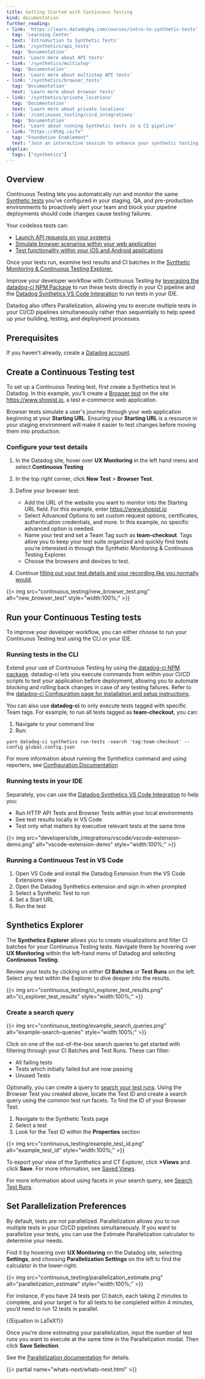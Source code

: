 ```yaml
---
title: Getting Started with Continuous Testing
kind: documentation
further_reading:
- link: 'https://learn.datadoghq.com/courses/intro-to-synthetic-tests'
  tag: 'Learning Center'
  text: 'Introduction to Synthetic Tests'
- link: '/synthetics/api_tests'
  tag: 'Documentation'
  text: 'Learn more about API tests'
- link: '/synthetics/multistep'
  tag: 'Documentation'
  text: 'Learn more about multistep API tests'
- link: '/synthetics/browser_tests'
  tag: 'Documentation'
  text: 'Learn more about browser tests'
- link: '/synthetics/private_locations'
  tag: 'Documentation'
  text: 'Learn more about private locations'
- link: '/continuous_testing/cicd_integrations'
  tag: 'Documentation'
  text: 'Learn about running Synthetic tests in a CI pipeline'
- link: "https://dtdg.co/fe"
  tag: "Foundation Enablement"
  text: "Join an interactive session to enhance your synthetic testing capabilities"
algolia:
  tags: ["synthetics"]
---
```


## Overview

Continuous Testing lets you automatically run and monitor the same [Synthetic tests](https://docs.datadoghq.com/synthetics/) you’ve configured in your staging, QA, and pre-production environments to proactively alert your team and block your pipeline deployments should code changes cause testing failures. 

Your codeless tests can:
* [Launch API requests on your systems](https://docs.datadoghq.com/getting_started/synthetics/api_test)
* [Simulate browser scenarios within your web application](https://docs.datadoghq.com/getting_started/synthetics/browser_test/)
* [Test functionality within your iOS and Android applications](https://docs.datadoghq.com/mobile_app_testing/)

Once your tests run, examine test results and CI batches in the [Synthetic Monitoring & Continuous Testing Explorer.](https://app.datadoghq.com/synthetics/explorer?track=synbatch)

Improve your developer workflow with Continuous Testing by [leveraging the datadog-ci NPM Package](https://docs.datadoghq.com/continuous_testing/cicd_integrations/configuration/?tab=npm) to run these tests directly in your CI pipeline and the [Datadog Synthetics VS Code Integration](https://docs.datadoghq.com/developers/ide_integrations/) to run tests in your IDE.

Datadog also offers Parallelization, allowing you to execute multiple tests in your CI/CD pipelines simultaneously rather than sequentially to help speed up your building, testing, and deployment processes.

## Prerequisites

If you haven't already, create a [Datadog account][1].

## Create a Continuous Testing test

To set up a Continuous Testing test, first create a Synthetics test in Datadog. In this example, you'll create a [Browser test](https://docs.datadoghq.com/getting_started/synthetics/browser_test) on the site https://www.shopist.io, a test e-commerce web application.

Browser tests simulate a user's journey through your web application beginning at your **Starting URL**. Ensuring your **Starting URL** is a resource in your staging environment will make it easier to test changes before moving them into production.

### Configure your test details

1. In the Datadog site, hover over **UX Monitoring** in the left hand menu and select **Continuous Testing**
2. In the top right corner, click **New Test** > **Browser Test**.
3. Define your browser test:

    - Add the URL of the website you want to monitor into the Starting URL field. For this example, enter https://www.shopist.io 
    - Select Advanced Options to set custom request options, certificates, authentication credentials, and more. In this example, no specific advanced option is needed.
    - Name your test and set a Team Tag such as **team-checkout**. Tags allow you to keep your test suite organized and quickly find tests you’re interested in through the Synthetic Monitoring & Continuous Testing Explorer.
    - Choose the browsers and devices to test.

4. Continue [filling out your test details and your recording like you normally would](https://docs.datadoghq.com/getting_started/synthetics/browser_test/#create-a-browser-test).

{{< img src="continuous_testing/new_browser_test.png" alt="new_browser_test" style="width:100%;" >}}


## Run your Continuous Testing tests

To improve your developer workflow, you can either choose to run your Continuous Testing test using the CLI or your IDE.

### Running tests in the CLI

Extend your use of Continuous Testing by using the [datadog-ci NPM package](https://docs.datadoghq.com/continuous_testing/cicd_integrations/configuration/?tab=npm). datadog-ci lets you execute commands from within your CI/CD scripts to test your application before deployment, allowing you to automate blocking and rolling back changes in case of any testing failures. Refer to the [datadog-ci Configuration page for installation and setup instructions](https://docs.datadoghq.com/continuous_testing/cicd_integrations/configuration/?tab=npm#install-the-package).

You can also use **datadog-ci** to only execute tests tagged with specific Team tags. For example, to run all tests tagged as **team-checkout**, you can:

1. Navigate to your command line
2. Run:
```
yarn datadog-ci synthetics run-tests -search 'tag:team-checkout' --config global.config.json
```
For more information about running the Synthetics command and using reporters, see [Configuration Documentation](https://docs.datadoghq.com/continuous_testing/cicd_integrations/configuration/?tab=npm#reporters)

### Running tests in your IDE

Separately, you can use the [Datadog Synthetics VS Code Integration](https://docs.datadoghq.com/developers/ide_integrations/vscode/) to help you:

* Run HTTP API Tests and Browser Tests within your local environments
* See test results locally in VS Code
* Test only what matters by executive relevant tests at the same time

{{< img src="developers/ide_integrations/vscode/vscode-extension-demo.png" alt="vscode-extension-demo" style="width:100%;" >}}

### Running a Continuous Test in VS Code

1. Open VS Code and install the Datadog Extension from the VS Code Extensions view
2. Open the Datadog Synthetics extension and sign in when prompted
3. Select a Synthetic Test to run
4. Set a Start URL
5. Run the test

## Synthetics Explorer

The **Synthetics Explorer** allows you to create visualizations and filter CI batches for your Continuous Testing tests. Navigate there by hovering over **UX Monitoring** within the left-hand menu of Datadog and selecting **Continuous Testing**.

Review your tests by clicking on either **CI Batches** or **Test Runs** on the left. Select any test within the Explorer to dive deeper into the results.

{{< img src="continuous_testing/ci_explorer_test_results.png" alt="ci_explorer_test_results" style="width:100%;" >}}

### Create a search query

{{< img src="continuous_testing/example_search_queries.png" alt="example-search-queries" style="width:100%;" >}}

Click on one of the out-of-the-box search queries to get started with filtering through your CI Batches and Test Runs. These can filter:
- All failing tests
- Tests which initially failed but are now passing
- Unused Tests

Optionally, you can create a query to [search your test runs](https://docs.datadoghq.com/continuous_testing/explorer/?tab=testruns#create-a-search-query). Using the Browser Test you created above, locate the Test ID and create a search query using the common test run facets. To find the ID of your Browser Test:
1. Navigate to the Synthetic Tests page
2. Select a test
3. Look for the Test ID within the **Properties** section

{{< img src="continuous_testing/example_test_id.png" alt="example_test_id" style="width:100%;" >}}

To export your view of the Synthetics and CT Explorer, click **>Views** and click **Save**. For more information, see [Saved Views](https://docs.datadoghq.com/continuous_testing/explorer/saved_views/).

For more information about using facets in your search query, see [Search Test Runs](https://docs.datadoghq.com/continuous_testing/explorer/search_runs/).

## Set Parallelization Preferences

By default, tests are not parallelized. Parallelization allows you to run multiple tests in your CI/CD pipelines simultaneously. If you want to parallelize your tests, you can use the Estimate Parallelization calculator to determine your needs.

Find it by hovering over **UX Monitoring** on the Datadog site, selecting **Settings**, and choosing **Parallelization Settings** on the left to find the calculator in the lower-right.

{{< img src="continuous_testing/parallelization_estimate.png" alt="parallelization_estimate" style="width:100%;" >}}

For instance, if you have 24 tests per CI batch, each taking 2 minutes to complete, and your target is for all tests to be completed within 4 minutes, you’d need to run 12 tests in parallel.

{{Equation in LaTeX?}}

Once you’re done estimating your parallelization, input the number of test runs you want to execute at the same time in the Parallelization modal. Then click **Save Selection**.

See the [Parallelization documentation](https://docs.datadoghq.com/continuous_testing/settings/#parallelization) for details.

{{< partial name="whats-next/whats-next.html" >}}

[1]: https://www.datadoghq.com/
[2]: /getting_started/synthetics/api_test/
[3]: /getting_started/synthetics/api_test/#create-a-multistep-api-test
[4]: /getting_started/synthetics/browser_test/
[5]: /getting_started/synthetics/private_location/
